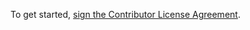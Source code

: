 To get started, <a href="https://www.clahub.com/agreements/gerkey/Stage">sign the Contributor License Agreement</a>. 



